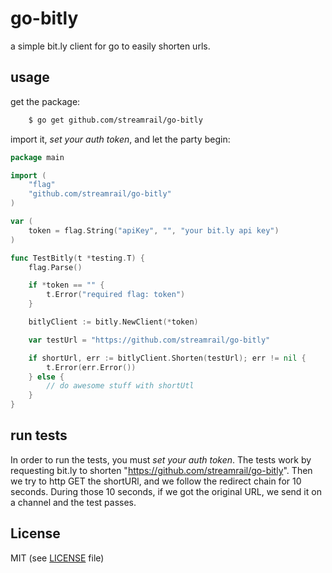 # go-bitly

a simple bit.ly client for go to easily shorten urls.

## usage

get the package:

```bash
    $ go get github.com/streamrail/go-bitly
```

import it, *set your auth token*, and let the party begin:
```go
package main

import (
	"flag"
	"github.com/streamrail/go-bitly"
)

var (
	token = flag.String("apiKey", "", "your bit.ly api key")
)

func TestBitly(t *testing.T) {
	flag.Parse()

	if *token == "" {
		t.Error("required flag: token")
	}

	bitlyClient := bitly.NewClient(*token)

	var testUrl = "https://github.com/streamrail/go-bitly"

	if shortUrl, err := bitlyClient.Shorten(testUrl); err != nil {
		t.Error(err.Error())
	} else {
		// do awesome stuff with shortUtl
	}
}

```

## run tests

In order to run the tests, you must *set your auth token*. The tests work by requesting bit.ly to shorten "https://github.com/streamrail/go-bitly". Then we try to http GET the shortURl, and we follow the redirect chain for 10 seconds. During those 10 seconds, if we got the original URL, we send it on a channel and the test passes.

## License

MIT (see [LICENSE](https://github.com/streamrail/go-bitly/blob/master/LICENSE) file)
